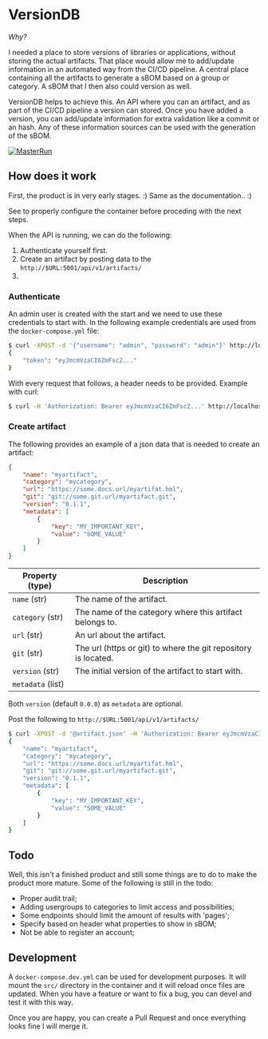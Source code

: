 # VersionDB

_Why?_

I needed a place to store versions of libraries or applications, without storing the actual artifacts. That place would allow me to add/update information in an automated way from the CI/CD pipeline. A central place containing all the artifacts to generate a sBOM based on a group or category. A sBOM that I then also could version as well.

VersionDB helps to achieve this. An API where you can an artifact, and as part of the CI/CD pipeline a version can stored. Once you have added a version, you can add/update information for extra validation like a commit or an hash. Any of these information sources can be used with the generation of the sBOM.

[![MasterRun](https://github.com/dj-wasabi/versiondb/actions/workflows/main.yml/badge.svg)](https://github.com/dj-wasabi/versiondb/actions/workflows/main.yml)


## How does it work

First, the product is in very early stages. :) Same as the documentation.. :)

See []() to properly configure the container before proceding with the next steps.

When the API is running, we can do the following:

1. Authenticate yourself first.
2. Create an artifact by posting data to the `http://$URL:5001/api/v1/artifacts/`
3. 




### Authenticate

An admin user is created with the start and we need to use these credentials to start with. In the following example credentials are used from the `docker-compose.yml` file:

```sh
$ curl -XPOST -d '{"username": "admin", "password": "admin"}' http://localhost:5001/api/v1/users/authenticate | jq .
{
    "token": "eyJmcmVzaCI6ZmFsc2..."
}
```

With every request that follows, a header needs to be provided. Example with curl:

```sh
$ curl -H 'Authorization: Bearer eyJmcmVzaCI6ZmFsc2...' http://localhost:5000/api/v1/*
```

### Create artifact

The following provides an example of a json data that is needed to create an artifact:
```json
{
    "name": "myartifact",
    "category": "mycategory",
    "url": "https://some.docs.url/myartifat.hml",
    "git": "git://some.git.url/myartifact.git",
    "version": "0.1.1",
    "metadata": [
        {
            "key": "MY_IMPORTANT_KEY",
            "value": "SOME_VALUE"
        }
    ]
}
```

| Property (type) | Description |
|-----------------|-------------|
| `name` (str) | The name of the artifact.|
| `category` (str) | The name of the category where this artifact belongs to. |
| `url` (str) | An url about the artifact. |
| `git` (str) | The url (https or git) to where the git repository is located. |
| `version` (str) | The initial version of the artifact to start with. |
| `metadata` (list) |  |

Both `version` (default `0.0.0`) as `metadata` are optional.

Post the following to `http://$URL:5001/api/v1/artifacts/`

```sh
$ curl -XPOST -d '@artifact.json' -H 'Authorization: Bearer eyJmcmVzaCI6ZmFsc2...' http://localhost:5000/api/v1/artifacts | jq .
{
    "name": "myartifact",
    "category": "mycategory",
    "url": "https://some.docs.url/myartifat.hml",
    "git": "git://some.git.url/myartifact.git",
    "version": "0.1.1",
    "metadata": [
        {
            "key": "MY_IMPORTANT_KEY",
            "value": "SOME_VALUE"
        }
    ]
}
```

## Todo

Well, this isn't a finished product and still some things are to do to make the product more mature. Some of the following is still in the todo:

* Proper audit trail;
* Adding usergroups to categories to limit access and possibilities;
* Some endpoints should limit the amount of results with 'pages';
* Specify based on header what properties to show in sBOM;
* Not be able to register an account;

## Development

A `docker-compose.dev.yml` can be used for development purposes. It will mount the `src/` directory in the container and it will reload once files are updated. When you have a feature or want to fix a bug, you can devel and test it with this way.

Once you are happy, you can create a Pull Request and once everything looks fine I will merge it.
